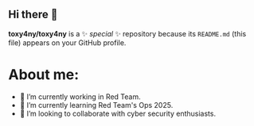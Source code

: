 ## Hi there 👋

**toxy4ny/toxy4ny** is a ✨ _special_ ✨ repository because its `README.md` (this file) appears on your GitHub profile.

# About me:

- 🔭 I’m currently working in Red Team.
- 🌱 I’m currently learning Red Team's Ops 2025.
- 👯 I’m looking to collaborate with cyber security enthusiasts.
